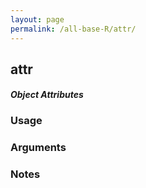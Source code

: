 ```yaml
---
layout: page
permalink: /all-base-R/attr/
---
```


## __attr__

#### _Object Attributes_

### Usage

### Arguments

### Notes
